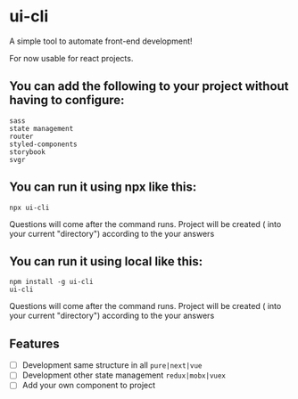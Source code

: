# ui-cli

A simple tool to automate front-end development!

For now usable for react projects.

## You can add the following to your project without having to configure:

```
sass
state management
router
styled-components
storybook
svgr
```

## You can run it using npx like this:

```
npx ui-cli
```

Questions will come after the command runs. Project will be created ( into your current "directory") according to the your answers

## You can run it using local like this:

```
npm install -g ui-cli
ui-cli
```

Questions will come after the command runs. Project will be created ( into your current "directory") according to the your answers

## Features

- [ ] Development same structure in all `pure|next|vue`
- [ ] Development other state management `redux|mobx|vuex`
- [ ] Add your own component to project
